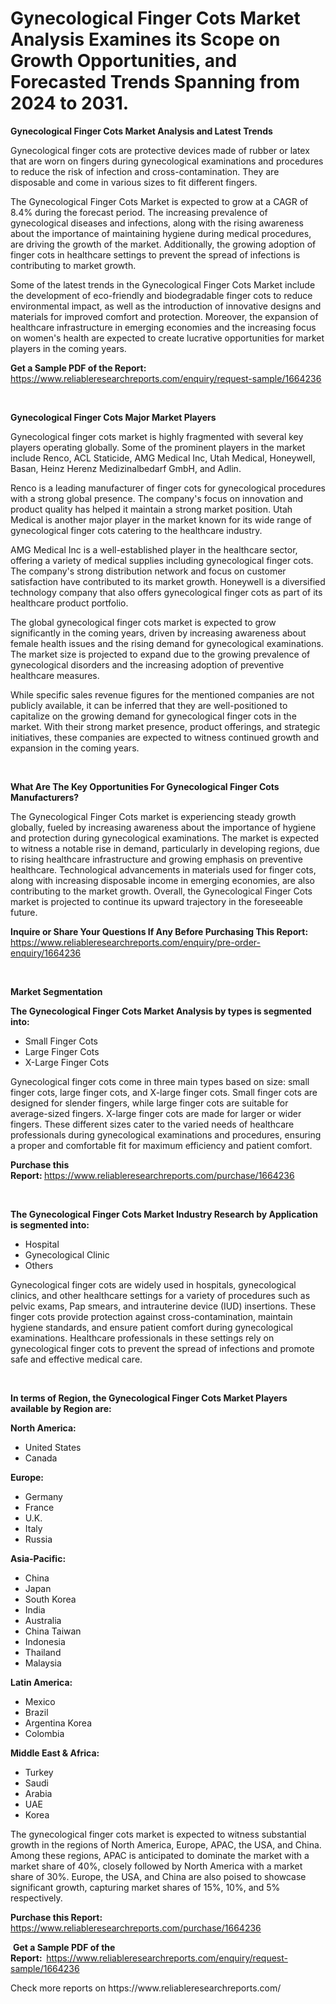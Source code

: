 <p><h1>Gynecological Finger Cots Market Analysis Examines its Scope on Growth Opportunities, and Forecasted Trends Spanning from 2024 to 2031.</h1></p><p><strong>Gynecological Finger Cots Market Analysis and Latest Trends</strong></p>
<p><p>Gynecological finger cots are protective devices made of rubber or latex that are worn on fingers during gynecological examinations and procedures to reduce the risk of infection and cross-contamination. They are disposable and come in various sizes to fit different fingers.</p><p>The Gynecological Finger Cots Market is expected to grow at a CAGR of 8.4% during the forecast period. The increasing prevalence of gynecological diseases and infections, along with the rising awareness about the importance of maintaining hygiene during medical procedures, are driving the growth of the market. Additionally, the growing adoption of finger cots in healthcare settings to prevent the spread of infections is contributing to market growth.</p><p>Some of the latest trends in the Gynecological Finger Cots Market include the development of eco-friendly and biodegradable finger cots to reduce environmental impact, as well as the introduction of innovative designs and materials for improved comfort and protection. Moreover, the expansion of healthcare infrastructure in emerging economies and the increasing focus on women's health are expected to create lucrative opportunities for market players in the coming years.</p></p>
<p><strong>Get a Sample PDF of the Report:&nbsp;</strong> <a href="https://www.reliableresearchreports.com/enquiry/request-sample/1664236">https://www.reliableresearchreports.com/enquiry/request-sample/1664236</a></p>
<p>&nbsp;</p>
<p><strong>Gynecological Finger Cots Major Market Players</strong></p>
<p><p>Gynecological finger cots market is highly fragmented with several key players operating globally. Some of the prominent players in the market include Renco, ACL Staticide, AMG Medical Inc, Utah Medical, Honeywell, Basan, Heinz Herenz Medizinalbedarf GmbH, and Adlin.</p><p>Renco is a leading manufacturer of finger cots for gynecological procedures with a strong global presence. The company's focus on innovation and product quality has helped it maintain a strong market position. Utah Medical is another major player in the market known for its wide range of gynecological finger cots catering to the healthcare industry.</p><p>AMG Medical Inc is a well-established player in the healthcare sector, offering a variety of medical supplies including gynecological finger cots. The company's strong distribution network and focus on customer satisfaction have contributed to its market growth. Honeywell is a diversified technology company that also offers gynecological finger cots as part of its healthcare product portfolio.</p><p>The global gynecological finger cots market is expected to grow significantly in the coming years, driven by increasing awareness about female health issues and the rising demand for gynecological examinations. The market size is projected to expand due to the growing prevalence of gynecological disorders and the increasing adoption of preventive healthcare measures.</p><p>While specific sales revenue figures for the mentioned companies are not publicly available, it can be inferred that they are well-positioned to capitalize on the growing demand for gynecological finger cots in the market. With their strong market presence, product offerings, and strategic initiatives, these companies are expected to witness continued growth and expansion in the coming years.</p></p>
<p>&nbsp;</p>
<p><strong>What Are The Key Opportunities For Gynecological Finger Cots Manufacturers?</strong></p>
<p><p>The Gynecological Finger Cots market is experiencing steady growth globally, fueled by increasing awareness about the importance of hygiene and protection during gynecological examinations. The market is expected to witness a notable rise in demand, particularly in developing regions, due to rising healthcare infrastructure and growing emphasis on preventive healthcare. Technological advancements in materials used for finger cots, along with increasing disposable income in emerging economies, are also contributing to the market growth. Overall, the Gynecological Finger Cots market is projected to continue its upward trajectory in the foreseeable future.</p></p>
<p><strong>Inquire or Share Your Questions If Any Before Purchasing This Report:</strong> <a href="https://www.reliableresearchreports.com/enquiry/pre-order-enquiry/1664236">https://www.reliableresearchreports.com/enquiry/pre-order-enquiry/1664236</a></p>
<p>&nbsp;</p>
<p><strong>Market Segmentation</strong></p>
<p><strong>The Gynecological Finger Cots Market Analysis by types is segmented into:</strong></p>
<p><ul><li>Small Finger Cots</li><li>Large Finger Cots</li><li>X-Large Finger Cots</li></ul></p>
<p><p>Gynecological finger cots come in three main types based on size: small finger cots, large finger cots, and X-large finger cots. Small finger cots are designed for slender fingers, while large finger cots are suitable for average-sized fingers. X-large finger cots are made for larger or wider fingers. These different sizes cater to the varied needs of healthcare professionals during gynecological examinations and procedures, ensuring a proper and comfortable fit for maximum efficiency and patient comfort.</p></p>
<p><strong>Purchase this Report:&nbsp;</strong><a href="https://www.reliableresearchreports.com/purchase/1664236">https://www.reliableresearchreports.com/purchase/1664236</a></p>
<p>&nbsp;</p>
<p><strong>The Gynecological Finger Cots Market Industry Research by Application is segmented into:</strong></p>
<p><ul><li>Hospital</li><li>Gynecological Clinic</li><li>Others</li></ul></p>
<p><p>Gynecological finger cots are widely used in hospitals, gynecological clinics, and other healthcare settings for a variety of procedures such as pelvic exams, Pap smears, and intrauterine device (IUD) insertions. These finger cots provide protection against cross-contamination, maintain hygiene standards, and ensure patient comfort during gynecological examinations. Healthcare professionals in these settings rely on gynecological finger cots to prevent the spread of infections and promote safe and effective medical care.</p></p>
<p>&nbsp;</p>
<p><strong>In terms of Region, the Gynecological Finger Cots Market Players available by Region are:</strong></p>
<p>
    <p> <strong> North America: </strong>
        <ul>
            <li>United States</li>
            <li>Canada</li>
        </ul>
        </p> 
    <p> <strong> Europe: </strong>
        <ul>
            <li>Germany</li>
            <li>France</li>
            <li>U.K.</li>
            <li>Italy</li>
            <li>Russia</li>
        </ul>
        </p> 
    <p> <strong> Asia-Pacific: </strong>
        <ul>
            <li>China</li>
            <li>Japan</li>
            <li>South Korea</li>
            <li>India</li>
            <li>Australia</li>
            <li>China Taiwan</li>
            <li>Indonesia</li>
            <li>Thailand</li>
            <li>Malaysia</li>
        </ul>
        </p> 
    <p> <strong> Latin America: </strong>
        <ul>
            <li>Mexico</li>
            <li>Brazil</li>
            <li>Argentina Korea</li>
            <li>Colombia</li>
        </ul>
        </p> 
    <p> <strong> Middle East & Africa: </strong>
        <ul>
            <li>Turkey</li>
            <li>Saudi</li>
            <li>Arabia</li>
            <li>UAE</li>
            <li>Korea</li>
        </ul>
    </p>
    </p>
<p><p>The gynecological finger cots market is expected to witness substantial growth in the regions of North America, Europe, APAC, the USA, and China. Among these regions, APAC is anticipated to dominate the market with a market share of 40%, closely followed by North America with a market share of 30%. Europe, the USA, and China are also poised to showcase significant growth, capturing market shares of 15%, 10%, and 5% respectively.</p></p>
<p><strong>Purchase this Report: </strong><a href="https://www.reliableresearchreports.com/purchase/1664236">https://www.reliableresearchreports.com/purchase/1664236</a></p>
<p>&nbsp;<strong>Get a Sample PDF of the Report:&nbsp;&nbsp;</strong><a href="https://www.reliableresearchreports.com/enquiry/request-sample/1664236">https://www.reliableresearchreports.com/enquiry/request-sample/1664236</a></p>
<p><strong></strong></p>
<p>Check more reports on https://www.reliableresearchreports.com/</p>